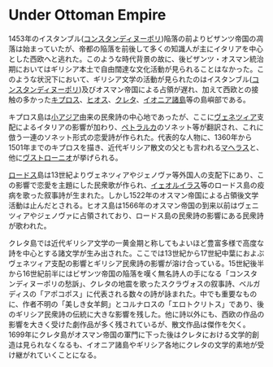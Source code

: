 # Under Ottoman Empire

1453年のイスタンブル([コンスタンディヌーポリ](https://ja.wikipedia.org/wiki/%E3%82%B3%E3%83%B3%E3%82%B9%E3%82%BF%E3%83%B3%E3%83%86%E3%82%A3%E3%83%8E%E3%83%9D%E3%83%AA%E3%82%B9))陥落の前よりビザンツ帝国の凋落は始まっていたが、帝都の陥落を前後して多くの知識人が主にイタリアを中心とした西欧へと逃れた。このような時代背景の故に、後ビザンツ・オスマン統治期においてはギリシア本土で自由闊達な文化活動が見られることはなかった。このような状況下において、ギリシア文学の活動が見られたのはイスタンブル([コンスタンディヌーポリ](https://ja.wikipedia.org/wiki/%E3%82%B3%E3%83%B3%E3%82%B9%E3%82%BF%E3%83%B3%E3%83%86%E3%82%A3%E3%83%8E%E3%83%9D%E3%83%AA%E3%82%B9))及びオスマン帝国による占領が遅れ、加えて西欧との接触の多かった[キプロス](https://ja.wikipedia.org/wiki/%E3%82%AD%E3%83%97%E3%83%AD%E3%82%B9)、[ヒオス](https://ja.wikipedia.org/wiki/%E3%83%92%E3%82%AA%E3%82%B9)、[クレタ](https://ja.wikipedia.org/wiki/%E3%82%AF%E3%83%AC%E3%82%BF)、[イオニア諸島](https://ja.wikipedia.org/wiki/%E3%82%A4%E3%82%AA%E3%83%8B%E3%82%A2%E8%AB%B8%E5%B3%B6)等の島嶼部である。

キプロス島は[小アジア](https://ja.wikipedia.org/wiki/%E5%B0%8F%E3%82%A2%E3%82%B8%E3%82%A2)由来の民衆詩の中心地であったが、ここに[ヴェネツィア](https://ja.wikipedia.org/wiki/%E3%83%B4%E3%82%A7%E3%83%8D%E3%83%84%E3%82%A3%E3%82%A2)支配によるイタリアの影響が加わり、[ペトラルカ](https://ja.wikipedia.org/wiki/%E3%83%9A%E3%83%88%E3%83%A9%E3%83%AB%E3%82%AB)のソネット等が翻訳され、これに倣う一連のソネット形式の恋愛詩が作られた。代表的な人物に、1360年から1501年までのキプロスを描き、近代ギリシア散文の父とも言われる[マヘラス](https://ja.wikipedia.org/w/index.php?title=%E3%83%9E%E3%83%98%E3%83%A9%E3%82%B9&action=edit&redlink=1)と、他に[ヴストローニオ](https://ja.wikipedia.org/w/index.php?title=%E3%83%B4%E3%82%B9%E3%83%88%E3%83%AD%E3%83%BC%E3%83%8B%E3%82%AA&action=edit&redlink=1)が挙げられる。

[ロードス](https://ja.wikipedia.org/wiki/%E3%83%AD%E3%83%BC%E3%83%89%E3%82%B9)島は13世紀よりヴェネツィアやジェノヴァ等外国人の支配下にあり、この影響で恋愛を主題にした民衆歌が作られ、[イェオルイラス](https://ja.wikipedia.org/w/index.php?title=%E3%82%A4%E3%82%A7%E3%82%AA%E3%83%AB%E3%82%A4%E3%83%A9%E3%82%B9&action=edit&redlink=1)等のロードス島の疫病を歌った叙事詩が生まれた。しかし1522年のオスマン帝国による占領後文学活動は止んだとされる。ヒオス島は1566年のオスマン帝国の到来以前はヴェニツィアやジェノヴァに占領されており、ロードス島の民衆詩の影響にある民衆詩が歌われた。

クレタ島では近代ギリシア文学の一黄金期と称してもよいほど豊富多様で高度な詩を中心とする諸文学が生み出された。ここでは13世紀から17世紀中葉におよぶヴェネツィア支配の影響とギリシア民衆詩の影響が溶け合っている。15世紀後半から16世紀前半にはビザンツ帝国の陥落を嘆く無名詩人の手になる「コンスタンディヌーポリの愁訴」、クレタの地震を歌ったスクラヴォスの叙事詩、ベルガディスの「アポコポス」に代表される数々の詩が詠まれた。中でも重要なものに、作者不明の「美しき女羊飼」とコルナロスの「エロトクリトス」であり、後のギリシア民衆詩の伝統に大きな影響を残した。他に詩以外にも、西欧の作品の影響を大きく受けた劇作品が多く残されているが、散文作品は傑作を欠く。 1699年にクレタ島がオスマン帝国の軍門に下った後はクレタにおける文学的創造は見られなくなるも、イオニア諸島やギリシア各地にクレタの文学的素地が受け継がれていくことになる。